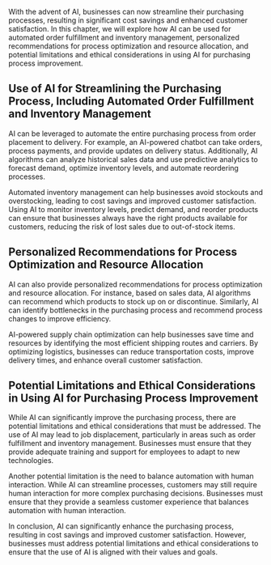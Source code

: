 
With the advent of AI, businesses can now streamline their purchasing processes, resulting in significant cost savings and enhanced customer satisfaction. In this chapter, we will explore how AI can be used for automated order fulfillment and inventory management, personalized recommendations for process optimization and resource allocation, and potential limitations and ethical considerations in using AI for purchasing process improvement.

Use of AI for Streamlining the Purchasing Process, Including Automated Order Fulfillment and Inventory Management
-----------------------------------------------------------------------------------------------------------------

AI can be leveraged to automate the entire purchasing process from order placement to delivery. For example, an AI-powered chatbot can take orders, process payments, and provide updates on delivery status. Additionally, AI algorithms can analyze historical sales data and use predictive analytics to forecast demand, optimize inventory levels, and automate reordering processes.

Automated inventory management can help businesses avoid stockouts and overstocking, leading to cost savings and improved customer satisfaction. Using AI to monitor inventory levels, predict demand, and reorder products can ensure that businesses always have the right products available for customers, reducing the risk of lost sales due to out-of-stock items.

Personalized Recommendations for Process Optimization and Resource Allocation
-----------------------------------------------------------------------------

AI can also provide personalized recommendations for process optimization and resource allocation. For instance, based on sales data, AI algorithms can recommend which products to stock up on or discontinue. Similarly, AI can identify bottlenecks in the purchasing process and recommend process changes to improve efficiency.

AI-powered supply chain optimization can help businesses save time and resources by identifying the most efficient shipping routes and carriers. By optimizing logistics, businesses can reduce transportation costs, improve delivery times, and enhance overall customer satisfaction.

Potential Limitations and Ethical Considerations in Using AI for Purchasing Process Improvement
-----------------------------------------------------------------------------------------------

While AI can significantly improve the purchasing process, there are potential limitations and ethical considerations that must be addressed. The use of AI may lead to job displacement, particularly in areas such as order fulfillment and inventory management. Businesses must ensure that they provide adequate training and support for employees to adapt to new technologies.

Another potential limitation is the need to balance automation with human interaction. While AI can streamline processes, customers may still require human interaction for more complex purchasing decisions. Businesses must ensure that they provide a seamless customer experience that balances automation with human interaction.

In conclusion, AI can significantly enhance the purchasing process, resulting in cost savings and improved customer satisfaction. However, businesses must address potential limitations and ethical considerations to ensure that the use of AI is aligned with their values and goals.
